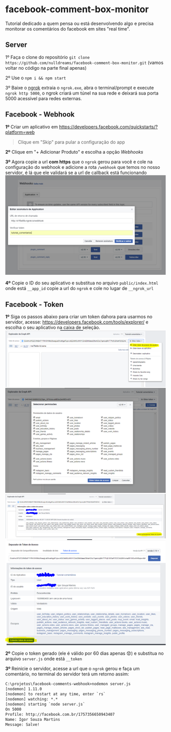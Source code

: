 # facebook-comment-box-monitor

Tutorial dedicado a quem pensa ou está desenvolvendo algo e precisa monitorar os comentários do facebook em sites "real time".
 
## Server
1º Faça o clone do repositório `git clone https://github.com/nulldreams/facebook-comment-box-monitor.git` (vamos voltar no código na parte final apenas)

2º Use o `npm i && npm start`

3º Baixe o [ngrok](https://ngrok.com/download) extraia o `ngrok.exe`, abra o terminal/prompt e execute `ngrok http 5000`, o ngrok criará um túnel na sua rede e deixará sua porta 5000 acessível para redes externas.
 
## Facebook - Webhook

**1º** Criar um aplicativo em https://developers.facebook.com/quickstarts/?platform=web
 > Clique em "Skip" para pular a configuração do app
 
**2º** Clique em "+ Adicionar Produto" e escolha a opção *Webhooks* 
 
**3º** Agora copie a url **com https** que o `ngrok` gerou para você e cole na configuração do webhook e adicione a rota `/webhook` que temos no nosso servidor, é lá que ele validará se a url de callback está funcionando
![Alt text](https://raw.githubusercontent.com/nulldreams/facebook-comment-box-monitor/master/img/3.PNG)

**4º** Copie o ID do seu aplicativo e substitua no arquivo `public/index.html` onde está `__app_id` copie a url do `ngrok` e cole no lugar de `__ngrok_url`

## Facebook - Token
**1º** Siga os passos abaixo para criar um token dahora para usarmos no servidor, acesse: https://developers.facebook.com/tools/explorer/ e escolha o seu aplicativo na caixa de seleção.
![Alt text](https://raw.githubusercontent.com/nulldreams/facebook-comment-box-monitor/master/img/5.PNG)
![Alt text](https://raw.githubusercontent.com/nulldreams/facebook-comment-box-monitor/master/img/7.PNG)
![Alt text](https://raw.githubusercontent.com/nulldreams/facebook-comment-box-monitor/master/img/6.PNG)
![Alt text](https://raw.githubusercontent.com/nulldreams/facebook-comment-box-monitor/master/img/8.PNG)

**2º** Copie o token gerado (ele é válido por 60 dias apenas 😟) e substitua no arquivo `server.js` onde está `__token`

**3º** Reinicie o servidor, acesse a url que o `ngrok` gerou e faça um comentário, no terminal do servidor terá um retorno assim:
```console 
C:\projetos\facebook-comments-webhook>nodemon server.js
[nodemon] 1.11.0
[nodemon] to restart at any time, enter `rs`
[nodemon] watching: *.*
[nodemon] starting `node server.js`
On 5000
Profile: http://facebook.com.br/1757356650943407
Name: Igor Souza Martins
Message: Salve!
```

